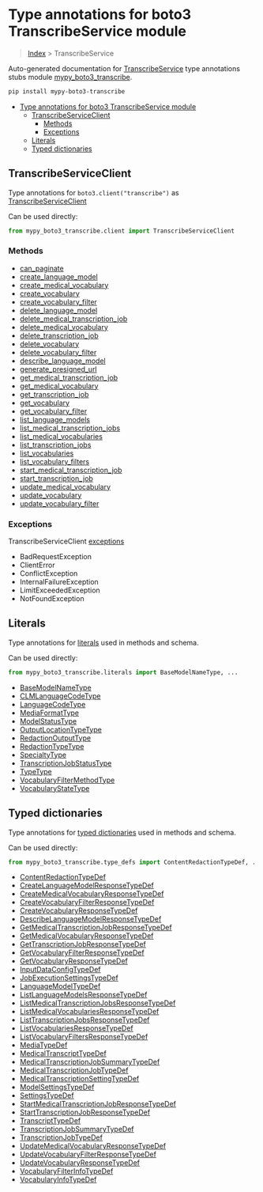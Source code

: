 # Type annotations for boto3 TranscribeService module

> [Index](..) > TranscribeService

Auto-generated documentation for
[TranscribeService](https://boto3.amazonaws.com/v1/documentation/api/1.17.72/reference/services/transcribe.html#TranscribeService)
type annotations stubs module
[mypy_boto3_transcribe](https://pypi.org/project/mypy-boto3-transcribe/).

```bash
pip install mypy-boto3-transcribe
```

- [Type annotations for boto3 TranscribeService module](#type-annotations-for-boto3-transcribeservice-module)
  - [TranscribeServiceClient](#transcribeserviceclient)
    - [Methods](#methods)
    - [Exceptions](#exceptions)
  - [Literals](#literals)
  - [Typed dictionaries](#typed-dictionaries)

## TranscribeServiceClient

Type annotations for `boto3.client("transcribe")` as
[TranscribeServiceClient](./client.md)

Can be used directly:

```python
from mypy_boto3_transcribe.client import TranscribeServiceClient
```

### Methods

- [can_paginate](./client.md#can_paginate)
- [create_language_model](./client.md#create_language_model)
- [create_medical_vocabulary](./client.md#create_medical_vocabulary)
- [create_vocabulary](./client.md#create_vocabulary)
- [create_vocabulary_filter](./client.md#create_vocabulary_filter)
- [delete_language_model](./client.md#delete_language_model)
- [delete_medical_transcription_job](./client.md#delete_medical_transcription_job)
- [delete_medical_vocabulary](./client.md#delete_medical_vocabulary)
- [delete_transcription_job](./client.md#delete_transcription_job)
- [delete_vocabulary](./client.md#delete_vocabulary)
- [delete_vocabulary_filter](./client.md#delete_vocabulary_filter)
- [describe_language_model](./client.md#describe_language_model)
- [generate_presigned_url](./client.md#generate_presigned_url)
- [get_medical_transcription_job](./client.md#get_medical_transcription_job)
- [get_medical_vocabulary](./client.md#get_medical_vocabulary)
- [get_transcription_job](./client.md#get_transcription_job)
- [get_vocabulary](./client.md#get_vocabulary)
- [get_vocabulary_filter](./client.md#get_vocabulary_filter)
- [list_language_models](./client.md#list_language_models)
- [list_medical_transcription_jobs](./client.md#list_medical_transcription_jobs)
- [list_medical_vocabularies](./client.md#list_medical_vocabularies)
- [list_transcription_jobs](./client.md#list_transcription_jobs)
- [list_vocabularies](./client.md#list_vocabularies)
- [list_vocabulary_filters](./client.md#list_vocabulary_filters)
- [start_medical_transcription_job](./client.md#start_medical_transcription_job)
- [start_transcription_job](./client.md#start_transcription_job)
- [update_medical_vocabulary](./client.md#update_medical_vocabulary)
- [update_vocabulary](./client.md#update_vocabulary)
- [update_vocabulary_filter](./client.md#update_vocabulary_filter)

### Exceptions

TranscribeServiceClient [exceptions](./client.md#exceptions)

- BadRequestException
- ClientError
- ConflictException
- InternalFailureException
- LimitExceededException
- NotFoundException

## Literals

Type annotations for [literals](./literals.md) used in methods and schema.

Can be used directly:

```python
from mypy_boto3_transcribe.literals import BaseModelNameType, ...
```

- [BaseModelNameType](./literals.md#basemodelnametype)
- [CLMLanguageCodeType](./literals.md#clmlanguagecodetype)
- [LanguageCodeType](./literals.md#languagecodetype)
- [MediaFormatType](./literals.md#mediaformattype)
- [ModelStatusType](./literals.md#modelstatustype)
- [OutputLocationTypeType](./literals.md#outputlocationtypetype)
- [RedactionOutputType](./literals.md#redactionoutputtype)
- [RedactionTypeType](./literals.md#redactiontypetype)
- [SpecialtyType](./literals.md#specialtytype)
- [TranscriptionJobStatusType](./literals.md#transcriptionjobstatustype)
- [TypeType](./literals.md#typetype)
- [VocabularyFilterMethodType](./literals.md#vocabularyfiltermethodtype)
- [VocabularyStateType](./literals.md#vocabularystatetype)

## Typed dictionaries

Type annotations for [typed dictionaries](./type_defs.md) used in methods and
schema.

Can be used directly:

```python
from mypy_boto3_transcribe.type_defs import ContentRedactionTypeDef, ...
```

- [ContentRedactionTypeDef](./type_defs.md#contentredactiontypedef)
- [CreateLanguageModelResponseTypeDef](./type_defs.md#createlanguagemodelresponsetypedef)
- [CreateMedicalVocabularyResponseTypeDef](./type_defs.md#createmedicalvocabularyresponsetypedef)
- [CreateVocabularyFilterResponseTypeDef](./type_defs.md#createvocabularyfilterresponsetypedef)
- [CreateVocabularyResponseTypeDef](./type_defs.md#createvocabularyresponsetypedef)
- [DescribeLanguageModelResponseTypeDef](./type_defs.md#describelanguagemodelresponsetypedef)
- [GetMedicalTranscriptionJobResponseTypeDef](./type_defs.md#getmedicaltranscriptionjobresponsetypedef)
- [GetMedicalVocabularyResponseTypeDef](./type_defs.md#getmedicalvocabularyresponsetypedef)
- [GetTranscriptionJobResponseTypeDef](./type_defs.md#gettranscriptionjobresponsetypedef)
- [GetVocabularyFilterResponseTypeDef](./type_defs.md#getvocabularyfilterresponsetypedef)
- [GetVocabularyResponseTypeDef](./type_defs.md#getvocabularyresponsetypedef)
- [InputDataConfigTypeDef](./type_defs.md#inputdataconfigtypedef)
- [JobExecutionSettingsTypeDef](./type_defs.md#jobexecutionsettingstypedef)
- [LanguageModelTypeDef](./type_defs.md#languagemodeltypedef)
- [ListLanguageModelsResponseTypeDef](./type_defs.md#listlanguagemodelsresponsetypedef)
- [ListMedicalTranscriptionJobsResponseTypeDef](./type_defs.md#listmedicaltranscriptionjobsresponsetypedef)
- [ListMedicalVocabulariesResponseTypeDef](./type_defs.md#listmedicalvocabulariesresponsetypedef)
- [ListTranscriptionJobsResponseTypeDef](./type_defs.md#listtranscriptionjobsresponsetypedef)
- [ListVocabulariesResponseTypeDef](./type_defs.md#listvocabulariesresponsetypedef)
- [ListVocabularyFiltersResponseTypeDef](./type_defs.md#listvocabularyfiltersresponsetypedef)
- [MediaTypeDef](./type_defs.md#mediatypedef)
- [MedicalTranscriptTypeDef](./type_defs.md#medicaltranscripttypedef)
- [MedicalTranscriptionJobSummaryTypeDef](./type_defs.md#medicaltranscriptionjobsummarytypedef)
- [MedicalTranscriptionJobTypeDef](./type_defs.md#medicaltranscriptionjobtypedef)
- [MedicalTranscriptionSettingTypeDef](./type_defs.md#medicaltranscriptionsettingtypedef)
- [ModelSettingsTypeDef](./type_defs.md#modelsettingstypedef)
- [SettingsTypeDef](./type_defs.md#settingstypedef)
- [StartMedicalTranscriptionJobResponseTypeDef](./type_defs.md#startmedicaltranscriptionjobresponsetypedef)
- [StartTranscriptionJobResponseTypeDef](./type_defs.md#starttranscriptionjobresponsetypedef)
- [TranscriptTypeDef](./type_defs.md#transcripttypedef)
- [TranscriptionJobSummaryTypeDef](./type_defs.md#transcriptionjobsummarytypedef)
- [TranscriptionJobTypeDef](./type_defs.md#transcriptionjobtypedef)
- [UpdateMedicalVocabularyResponseTypeDef](./type_defs.md#updatemedicalvocabularyresponsetypedef)
- [UpdateVocabularyFilterResponseTypeDef](./type_defs.md#updatevocabularyfilterresponsetypedef)
- [UpdateVocabularyResponseTypeDef](./type_defs.md#updatevocabularyresponsetypedef)
- [VocabularyFilterInfoTypeDef](./type_defs.md#vocabularyfilterinfotypedef)
- [VocabularyInfoTypeDef](./type_defs.md#vocabularyinfotypedef)
